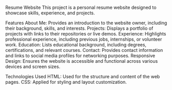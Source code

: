 Resume Website This project is a personal resume website designed to showcase skills, experience, and projects.

Features About Me: Provides an introduction to the website owner, including their background, skills, and interests. Projects: Displays a portfolio of projects with links to their repositories or live demos. Experience: Highlights professional experience, including previous jobs, internships, or volunteer work. Education: Lists educational background, including degrees, certifications, and relevant courses. Contact: Provides contact information and links to social media profiles for networking purposes. Responsive Design: Ensures the website is accessible and functional across various devices and screen sizes.

Technologies Used HTML: Used for the structure and content of the web pages. CSS: Applied for styling and layout customization.
